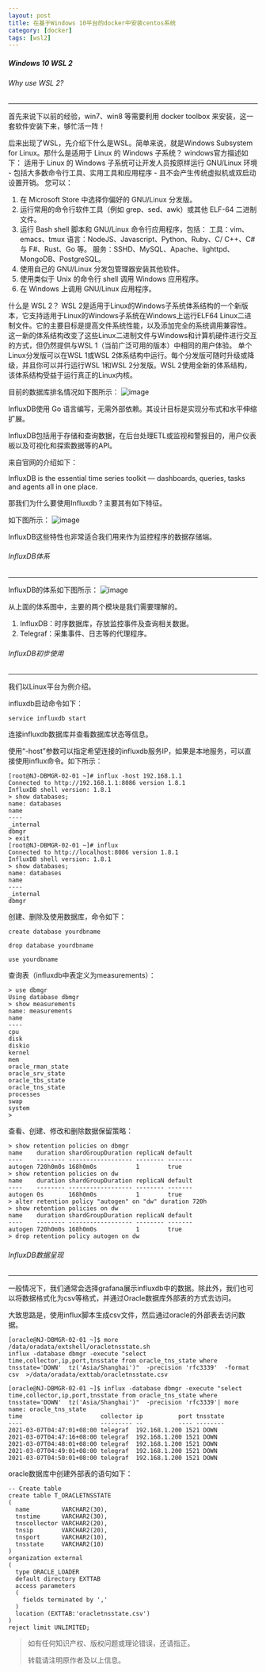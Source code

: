 ```yaml
---
layout: post
title: 在基于Windows 10平台的docker中安装centos系统
category: [docker]
tags: [wsl2]
---
```

##### Windows 10 WSL 2

###### Why use WSL 2?
----
首先来说下以前的经验，win7、win8 等需要利用 docker toolbox 来安装，这一套软件安装下来，够忙活一阵！

后来出现了WSL，先介绍下什么是WSL。简单来说，就是Windows Subsystem for Linux。那什么是适用于 Linux 的 Windows 子系统？
windows官方描述如下：
适用于 Linux 的 Windows 子系统可让开发人员按原样运行 GNU/Linux 环境 - 包括大多数命令行工具、实用工具和应用程序 - 且不会产生传统虚拟机或双启动设置开销。
您可以：
1. 在 Microsoft Store 中选择你偏好的 GNU/Linux 分发版。
2. 运行常用的命令行软件工具（例如 grep、sed、awk）或其他 ELF-64 二进制文件。
3. 运行 Bash shell 脚本和 GNU/Linux 命令行应用程序，包括：
    工具：vim、emacs、tmux
    语言：NodeJS、Javascript、Python、Ruby、C/ C++、C# 与 F#、Rust、Go 等。
    服务：SSHD、MySQL、Apache、lighttpd、MongoDB、PostgreSQL。
4. 使用自己的 GNU/Linux 分发包管理器安装其他软件。
5. 使用类似于 Unix 的命令行 shell 调用 Windows 应用程序。
6. 在 Windows 上调用 GNU/Linux 应用程序。

什么是 WSL 2？
WSL 2是适用于Linux的Windows子系统体系结构的一个新版本，它支持适用于Linux的Windows子系统在Windows上运行ELF64 Linux二进制文件。它的主要目标是提高文件系统性能，以及添加完全的系统调用兼容性。
这一新的体系结构改变了这些Linux二进制文件与Windows和计算机硬件进行交互的方式，但仍然提供与WSL 1（当前广泛可用的版本）中相同的用户体验。
单个Linux分发版可以在WSL 1或WSL 2体系结构中运行。每个分发版可随时升级或降级，并且你可以并行运行WSL 1和WSL 2分发版。WSL 2使用全新的体系结构，该体系结构受益于运行真正的Linux内核。

目前的数据库排名情况如下图所示：
![image](/img/2021-04-06-python-monitorinflux/monitorinflux_1.png)

InfluxDB使用 Go 语言编写，无需外部依赖。其设计目标是实现分布式和水平伸缩扩展。

InfluxDB包括用于存储和查询数据，在后台处理ETL或监视和警报目的，用户仪表板以及可视化和探索数据等的API。

来自官网的介绍如下：

InfluxDB is the essential time series toolkit — dashboards, queries, tasks and agents all in one place.

那我们为什么要使用Influxdb？主要其有如下特征。

如下图所示：
![image](/img/2021-04-06-python-monitorinflux/monitorinflux_2.png)

InfluxDB这些特性也非常适合我们用来作为监控程序的数据存储端。

###### InfluxDB体系
----
InfluxDB的体系如下图所示：
![image](/img/2021-04-06-python-monitorinflux/monitorinflux_3.png)

从上面的体系图中，主要的两个模块是我们需要理解的。
1. InfluxDB：时序数据库，存放监控事件及查询相关数据。
2. Telegraf：采集事件、日志等的代理程序。

###### InfluxDB初步使用
----
我们以Linux平台为例介绍。

influxdb启动命令如下：

```
service influxdb start
```

连接influxdb数据库并查看数据库状态等信息。

使用“-host”参数可以指定希望连接的influxdb服务IP，如果是本地服务，可以直接使用influx命令。如下所示：

```
[root@NJ-DBMGR-02-01 ~]# influx -host 192.168.1.1
Connected to http://192.168.1.1:8086 version 1.8.1
InfluxDB shell version: 1.8.1
> show databases;
name: databases
name
----
_internal
dbmgr
> exit
[root@NJ-DBMGR-02-01 ~]# influx
Connected to http://localhost:8086 version 1.8.1
InfluxDB shell version: 1.8.1
> show databases;
name: databases
name
----
_internal
dbmgr
```

创建、删除及使用数据库，命令如下：
```
create database yourdbname

drop database yourdbname

use yourdbname
```

查询表（influxdb中表定义为measurements）：
```
> use dbmgr
Using database dbmgr
> show measurements
name: measurements
name
----
cpu
disk
diskio
kernel
mem
oracle_rman_state
oracle_srv_state
oracle_tbs_state
oracle_tns_state
processes
swap
system
> 
```

查看、创建、修改和删除数据保留策略：
```
> show retention policies on dbmgr
name    duration shardGroupDuration replicaN default
----    -------- ------------------ -------- -------
autogen 720h0m0s 168h0m0s           1        true
> show retention policies on dw
name    duration shardGroupDuration replicaN default
----    -------- ------------------ -------- -------
autogen 0s       168h0m0s           1        true
> alter retention policy "autogen" on "dw" duration 720h
> show retention policies on dw
name    duration shardGroupDuration replicaN default
----    -------- ------------------ -------- -------
autogen 720h0m0s 168h0m0s           1        true
> drop retention policy autogen on dw
```

###### InfluxDB数据呈现
----
一般情况下，我们通常会选择grafana展示influxdb中的数据。除此外，我们也可以将数据格式化为csv等格式，并通过Oracle数据库外部表的方式去访问。

大致思路是，使用influx脚本生成csv文件，然后通过oracle的外部表去访问数据。

```
[oracle@NJ-DBMGR-02-01 ~]$ more /data/oradata/extshell/oracletnsstate.sh
influx -database dbmgr -execute "select time,collector,ip,port,tnsstate from oracle_tns_state where tnsstate='DOWN'  tz('Asia/Shanghai')"  -precision 'rfc3339'  -format csv  >/data/oradata/exttab/oracletnsstate.csv

[oracle@NJ-DBMGR-02-01 ~]$ influx -database dbmgr -execute "select time,collector,ip,port,tnsstate from oracle_tns_state where tnsstate='DOWN'  tz('Asia/Shanghai')"  -precision 'rfc3339'| more 
name: oracle_tns_state
time                      collector ip          port tnsstate
----                      --------- --          ---- --------
2021-03-07T04:47:01+08:00 telegraf  192.168.1.200 1521 DOWN
2021-03-07T04:47:16+08:00 telegraf  192.168.1.200 1521 DOWN
2021-03-07T04:48:01+08:00 telegraf  192.168.1.200 1521 DOWN
2021-03-07T04:49:01+08:00 telegraf  192.168.1.200 1521 DOWN
2021-03-07T04:50:01+08:00 telegraf  192.168.1.200 1521 DOWN

```
oracle数据库中创建外部表的语句如下：

```
-- Create table
create table T_ORACLETNSSTATE
(
  name         VARCHAR2(30),
  tnstime      VARCHAR2(30),
  tnscollector VARCHAR2(20),
  tnsip        VARCHAR2(20),
  tnsport      VARCHAR2(10),
  tnsstate     VARCHAR2(10)
)
organization external
(
  type ORACLE_LOADER
  default directory EXTTAB
  access parameters 
  (
    fields terminated by ','
  )
  location (EXTTAB:'oracletnsstate.csv')
)
reject limit UNLIMITED;
```


> 如有任何知识产权、版权问题或理论错误，还请指正。
>
> 转载请注明原作者及以上信息。
